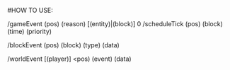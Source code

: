 #HOW TO USE:

/gameEvent (pos) (reason) [(entity)|(block)]
0
/scheduleTick (pos) (block) (time) (priority)

/blockEvent (pos) (block) (type) (data)

/worldEvent [(player)] <pos) (event) (data)
